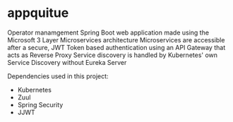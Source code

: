 # appquitue

Operator manamgement Spring Boot web application made using the Microsoft 3 Layer Microservices architecture
Microservices are accessible after a secure, JWT Token based authentication using an API Gateway that acts as Reverse Proxy
Service discovery is handled by Kubernetes' own Service Discovery without Eureka Server

Dependencies used in this project:

- Kubernetes
- Zuul
- Spring Security
- JJWT

